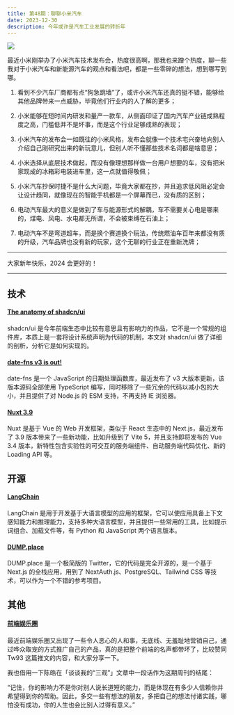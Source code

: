 ```yaml
---
title: 第48期：聊聊小米汽车
date: 2023-12-30
description: 今年或许是汽车工业发展的转折年
---
```


![](/static/weekly/issue-48-cover.jpg)

最近小米刚举办了小米汽车技术发布会，热度很高啊，那我也来蹭个热度，聊一些我对于小米汽车和新能源汽车的观点和看法吧，都是一些零碎的想法，想到哪写到哪。

1. 看到不少汽车厂商都有点“狗急跳墙”了，或许小米汽车还真的挺不错，能够给其他品牌带来一点威胁，毕竟他们行业内的人了解的更多；

2. 小米能够在短时间内研发和量产一款车，从侧面印证了国内汽车产业链成熟程度之高，门槛低并不是坏事，而是这个行业足够成熟的表现；

3. 小米汽车的发布会一如既往的小米风格，发布会就像一个技术宅兴奋地向别人介绍自己刚研究出来的新玩意儿，但别人听不懂那些技术名词都是啥意思；

4. 小米选择从底层技术做起，而没有像理想那样做一台用户想要的车，没有把米家现成的冰箱彩电装进车里，这一点就值得敬佩；

5. 小米汽车抄保时捷不是什么大问题，毕竟大家都在抄，并且追求低风阻必定会让设计趋同，就像现在的智能手机都是一个屏幕而已，没有质的区别；

6. 电动汽车最大的意义是做到了车与能源形式的解耦，车不需要关心电是哪来的，煤电、风电、水电都无所谓，不会被束缚在石油上；

7. 电动汽车不是弯道超车，而是换个赛道换个玩法，传统燃油车百年来都没有质的升级，汽车品牌也没有新的玩家，这个无聊的行业正在重新洗牌；

<hr />

大家新年快乐，2024 会更好的！

<hr />

## 技术

#### [The anatomy of shadcn/ui](https://manupa.dev/blog/anatomy-of-shadcn-ui)

shadcn/ui 是今年前端生态中比较有意思且有影响力的作品，它不是一个常规的组件库，本质上是一套将设计系统声明为代码的机制，本文对 shadcn/ui 做了详细的剖析，分析它是如何实现的。

#### [date-fns v3 is out!](https://blog.date-fns.org/v3-is-out)

date-fns 是一个 JavaScript 的日期处理函数库，最近发布了 v3 大版本更新，该版本源码全部使用 TypeScript 编写，同时移除了一些冗余的代码以减小包的大小，并且提供了对 Node.js 的 ESM 支持，不再支持 IE 浏览器。

#### [Nuxt 3.9](https://nuxt.com/blog/v3-9)

Nuxt 是基于 Vue 的 Web 开发框架，类似于 React 生态中的 Next.js，最近发布了 3.9 版本带来了一些新功能，比如升级到了 Vite 5，并且支持即将发布的 Vue 3.4 版本，新特性包含实验性的可交互的服务端组件、自动服务端代码优化、新的 Loading API 等。

## 开源

#### [LangChain](https://github.com/langchain-ai/langchain)

LangChain 是用于开发基于大语言模型的应用的框架，它可以使应用具备上下文感知能力和推理能力，支持多种大语言模型，并且提供一些常用的工具，比如提示词组合、加载文件等，有 Python 和 JavaScript 两个语言版本。

#### [DUMP.place](https://github.com/Dhravya/dump.place)

DUMP.place 是一个极简版的 Twitter，它的代码是完全开源的，是一个基于 Next.js 的全栈应用，用到了 NextAuth.js、PostgreSQL、Tailwind CSS 等技术，可以作为一个不错的参考项目。

## 其他

#### [前端娱乐圈](https://twitter.com/hitw93/status/1738549398202937557)

最近前端娱乐圈又出现了一些令人恶心的人和事，无底线、无羞耻地营销自己，通过哗众取宠的方式推广自己的产品，真的是把整个前端的名声都带坏了，比较赞同 Tw93 这篇推文的内容，和大家分享一下。

我也借用一下陈皓在「谈谈我的“三观”」文章中一段话作为这期周刊的结尾：

“记住，你的影响力不是你对别人说长道短的能力，而是体现在有多少人信赖你并希望得到你的帮助。因此，多交一些有想法的朋友，多把自己的想法付诸实践，哪怕没有成功，你的人生也会比别人过得有意义。”

